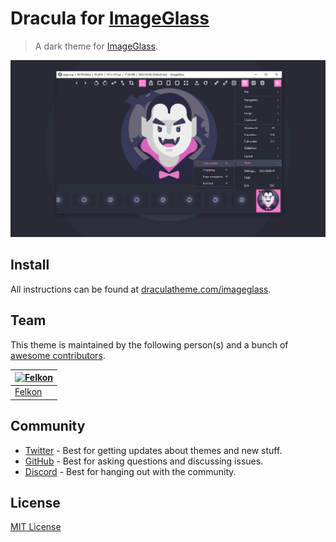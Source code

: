 # Dracula for [ImageGlass](https://imageglass.org/)

> A dark theme for [ImageGlass](https://imageglass.org/).

![Screenshot](./Dracula/preview.jpg)

## Install

All instructions can be found at [draculatheme.com/imageglass](https://draculatheme.com/imageglass).

## Team

This theme is maintained by the following person(s) and a bunch of [awesome contributors](https://github.com/dracula/imageglass/graphs/contributors).

| [![Felkon](https://github.com/felkonex.png?size=100)](https://github.com/FelkonEx) |
| ---------------------------------------------------------------------------------- |
| [Felkon](https://github.com/felkonex)                                              |

## Community

- [Twitter](https://twitter.com/draculatheme) - Best for getting updates about themes and new stuff.
- [GitHub](https://github.com/dracula/dracula-theme/discussions) - Best for asking questions and discussing issues.
- [Discord](https://draculatheme.com/discord-invite) - Best for hanging out with the community.

## License

[MIT License](./LICENSE)

